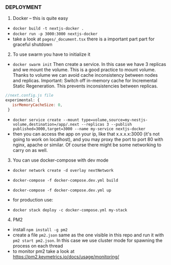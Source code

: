 ### DEPLOYMENT
 
1. Docker – this is quite easy
-  ```docker build -t nextjs-docker .```
- ```docker run -p 3000:3000 nextjs-docker```
- take a look at `pages/_document.tsx` there is a important part part for graceful shutdown
 
2. To use swarm you have to initialize it
- ```docker swarm init```
Then create a service. In this case we have 3 replicas and we mount the volume. This is a good practice to mount volume. Thanks to volume we can avoid cache inconsistency between nodes and replicas.
Important: Switch off in-memory cache for Incremental Static Regeneration. This prevents inconsistencies between replicas.
 
```javascript
//next.config.js file
experimental: {
   isrMemoryCacheSize: 0,
 }
 ```
 
- ```docker service create --mount type=volume,source=my-nestjs-volume,destination=/app/.next --replicas 3 --publish published=3000,target=3000 --name my-service nextjs-docker```
- then you can access the app on your ip, like that x.x.x.x:3000 (it's not going to work on localhost), and you may proxy the port to port 80 with nginx, apache or similar. Of course there might be some networking to carry on as well.
 
3. You can use docker-compose with dev mode
- ```docker network create -d overlay nextNetwork```
- ```docker-compose -f docker-compose.dev.yml build```
- ```docker-compose -f docker-compose.dev.yml up```

- for production use:
- ```docker stack deploy -c docker-compose.yml my-stack```
 
4. PM2
- install ```npm install -g pm2```
- create a file ```pm2.json``` same as the one visible in this repo and run it with ```pm2 start pm2.json```. In this case we use cluster mode for spawning the process on each thread
- to monitor pm2 take a look at https://pm2.keymetrics.io/docs/usage/monitoring/ 


